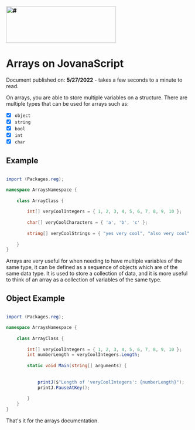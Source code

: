 ### <img src="https://media.discordapp.net/attachments/916226674071339010/978708607426244608/JovanaScriptBanner.png" width="300" height="100" alt="#">
# Arrays on JovanaScript 


Document published on: **5/27/2022** - takes a few seconds to a minute to read.

On arrays, you are able to store multiple variables on a structure. There are multiple types that can be used for arrays such as:

- [x] `object`
- [x] `string`
- [x] `bool`
- [x] `int`
- [x] `char`

## Example

```csharp

import (Packages.reg);

namespace ArraysNamespace {
    
    class ArrayClass {
        
        int[] veryCoolIntegers = { 1, 2, 3, 4, 5, 6, 7, 8, 9, 10 };
        
        char[] veryCoolCharacters = { 'a', 'b', 'c' };
        
        string[] veryCoolStrings = { "yes very cool", "also very cool" };
        
    }
}
```

Arrays are very useful for when needing to have multiple variables of the same type, it can be defined as a sequence of objects which are of the same data type. It is used to store a collection of data, and it is more useful to think of an array as a collection of variables of the same type.

## Object Example

```csharp

import (Packages.reg);

namespace ArraysNamespace {
    
    class ArrayClass {
        
        int[] veryCoolIntegers = { 1, 2, 3, 4, 5, 6, 7, 8, 9, 10 };
        int numberLength = veryCoolIntegers.Length;
        
        static void Main(string[] arguments) {
            
            
            printJ($"Length of 'veryCoolIntegers': {numberLength}");
            printJ.PauseAtKey();
            
        }
    }
}
```

That's it for the arrays documentation.

